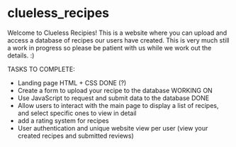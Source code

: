 # clueless_recipes
Welcome to Clueless Recipies! This is a website where you can upload and access a database of recipes our users have created. This is very much still a work in progress
so please be patient with us while we work out the details. :)

TASKS TO COMPLETE:
- Landing page HTML + CSS  DONE (?)
- Create a form to upload your recipe to the database WORKING ON
- Use JavaScript to request and submit data to the database  DONE
- Allow users to interact with the main page to display a list of recipes, and select specific ones to view in detail
- add a rating system for recipes
- User authentication and unique website view per user (view your created recipes and submitted reviews)
